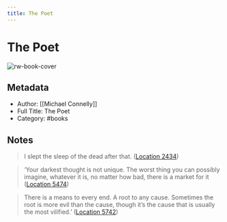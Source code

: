 ```yaml
---
title: The Poet
---
```

# The Poet

![rw-book-cover](https://images-na.ssl-images-amazon.com/images/I/51pmbkX-dBL._SL200_.jpg)

## Metadata
- Author: [[Michael Connelly]]
- Full Title: The Poet
- Category: #books

## Notes
> I slept the sleep of the dead after that. ([Location 2434](https://readwise.io/to_kindle?action=open&asin=B0037471VC&location=2434))

> ‘Your darkest thought is not unique. The worst thing you can possibly imagine, whatever it is, no matter how bad, there is a market for it ([Location 5474](https://readwise.io/to_kindle?action=open&asin=B0037471VC&location=5474))

> There is a means to every end. A root to any cause. Sometimes the root is more evil than the cause, though it’s the cause that is usually the most vilified.’ ([Location 5742](https://readwise.io/to_kindle?action=open&asin=B0037471VC&location=5742))

